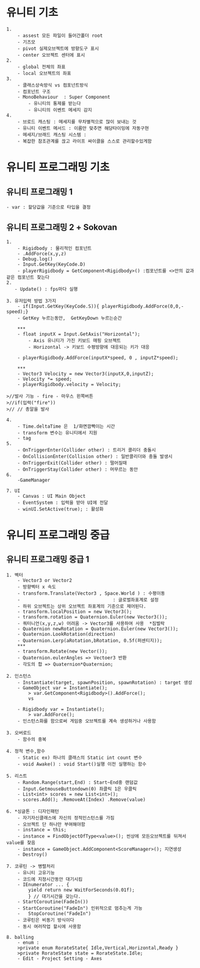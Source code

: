 # 유니티 기초
    1.
        - assest 모든 파일이 들어간폴더 root
        - 기즈모
        - pivot 실제오브젝트에 방향도구 표시
        - center 오브젝트 센터에 표시
    2.
        - global 전체의 좌표
        - local 오브젝트의 좌표
    3.
        - 클래스상속방식 vs 컴포넌트방식
        - 컴포넌트 구조
        - MonoBehaviour  : Super Component
            - 유니티의 통제를 받는다
            - 유니티의 이벤트 메세지 감지
    4.
        - 브로드 캐스팅 : 메세지를 무차별적으로 많이 보내는 것
        - 유니티 이벤트 메서드 : 이름만 맞추면 해당타이밍에 자동구현
        - 메세지/브래드 캐스팅 시스템 :
        - 복잡한 참조관계를 끊고 라이프 싸이클을 스스로 관리할수있게함

# 유니티 프로그래밍 기초

## 유니티 프로그래밍 1
    - var : 할당값을 기준으로 타입을 결정

## 유니티 프로그래밍 2 + Sokovan
    1.
        - Rigidbody : 물리적인 컴포넌트
        - .AddForce(x,y,z)
        - Debug.log()
        - Input.GetKey(KeyCode.D)
        - playerRigidbody = GetComponent<Rigidbody>() :컴포넌트를 <>안의 값과 같은 컴포넌트 찾는다
    2.
       - Update() : fps마다 실행

    3. 유저입력 방법 3가지
        - if(Input.GetKey(KeyCode.S)){ playerRigidbody.AddForce(0,0,-speed);}
        - GetKey 누르는동안,  GetKeyDown 누르는순간

        ***
        - float inputX = Input.GetAxis("Horizontal");
            - Axis 유니티가 가진 키보드 매핑 오브젝트
            - Horizontal -> 키보드 수평방향에 대응되는 키가 대응

        - playerRigidbody.AddForce(inputX*speed, 0 , inputZ*speed);

        ***
        - Vector3 Velocity = new Vector3(inputX,0,inputZ);
        - Velocity *= speed;
        - playerRigidbody.velocity = Velocity;

    >//발사 기능 - fire - 마우스 왼쪽버튼
    >//if(입력("fire"))
    >// // 총알을 발사

    4.
        - Time.deltaTime 은  1/화면깜빡이는 시간
        - transform 변수는 유니티에서 지원
        - tag
    5. 
        - OnTriggerEnter(Collider other) : 트리거 콜리더 충돌시
        - OnCollisionEnter(Collision other) : 일반콜리더와 충돌 발생시
        - OnTriggerExit(Collider other) : 떨어질때
        - OnTriggerStay(Collider other) : 머무르는 동안
    6. 
        -GameManager

    7. UI
        - Canvas : UI Main Object
        - EventSystem : 입력을 받아 UI에 전달
        - winUI.SetActive(true); : 활성화

# 유니티 프로그래밍 중급

## 유니티 프로그래밍 중급 1
    1. 벡터
        - Vector3 or Vector2
        - 방향벡터 x 속도
        - transform.Translate(Vector3 , Space.World ) : 수평이동
        -                                  : 글로벌좌표계로 설정
        - 하위 오브젝트는 상위 오브젝트 좌표계의 기준으로 제어된다.
        - transform.localPosition = new Vector3();
        - transform.rotation = Quaternion.Euler(new Vector3());
        - 쿼터니언(x,y,z,w) 어려움 -> Vector3를 사용하여 사용  *짐벌락
        - Quaternion newRotation = Quaternion.Euler(new Vector3());
        - Quaternion.LookRotation(direction)
        - Quaternion.Lerp(aRotation,bRotation, 0.5f(퍼센티지));
        ***
        - transform.Rotate(new Vector());
        - Quaternion.eulerAngles => Vectoer3 반환 
        - 각도의 합 => Quaternion*Quaternion;

    2. 인스턴스
        - Instantiate(target, spawnPosition, spawnRotation) : target 생성
        - GameObject var = Instantiate(); 
            > var.GetComponent<Rigidbody>().AddForce();
            vs

        - Rigidbody var = Instantiate();
            > var.AddForce();
        - 인스턴스화를 함으로써 게임중 오브젝트를 계속 생성하거나 사용함

    3. 오버로드
        - 함수의 중복

    4. 정적 변수,함수
        - Static ex) 하나의 클래스의 Static int count 변수 
        - void Awake() : void Start()실행 이전 실행하는 함수
    
    5. 리스트
        - Random.Range(start,End) : Start~End중 랜덤값
        - Input.GetmouseButtondown(0) 좌클릭 1은 우클릭
        - List<int> scores = new List<int>();
        - scores.Add(); .RemoveAt(Index) .Remove(value)
    
    6. *싱글톤 : 디자인패턴
        - 자기자신클래스에 자신의 정적인스턴스를 가짐
        - 오브젝트 단 하나만 부여해야함
        - instance = this;
        - instance = FindObjectOfType<value>(); 씬상에 모든오브젝트를 뒤져서 value를 찾음
        - instance = GameObject.AddComponent<ScoreManager>(); 지연생성
        - Destroy()

    7. 코루틴 -> 병렬처리
        - 유니티 고유기능
        - 코드에 지정시간동안 대기시킴
        - IEnumerator ... {
            yield return new WaitForSeconds(0.01f);
            } // 대기시간을 갖는다.
        - StartCoroutine(FadeIn())
        - StartCoroutine("FadeIn") 인위적으로 멈추는게 가능
        -   StopCoroutine("FadeIn")
        - 코루틴은 비동기 방식이다
        - 동시 여러작업 할시에 사용함
    
    8. balling
        - enum :
        >private enum RorateState{ Idle,Vertical,Horizontal,Ready }
        >private RorateState state = RorateState.Idle;
        - Edit - Project Setting - Axes